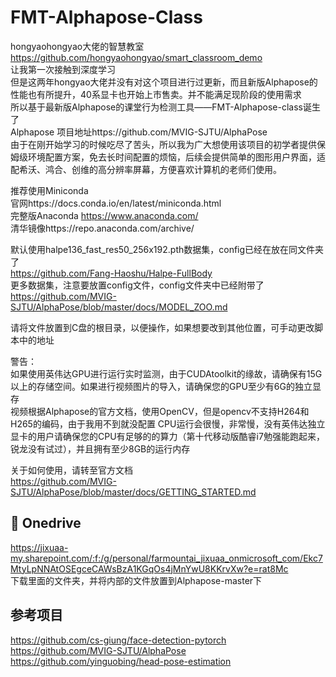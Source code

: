 # FMT-Alphapose-Class
hongyaohongyao大佬的智慧教室  
https://github.com/hongyaohongyao/smart_classroom_demo  
让我第一次接触到深度学习  
但是这两年hongyao大佬并没有对这个项目进行过更新，而且新版Alphapose的性能也有所提升，40系显卡也开始上市售卖。并不能满足现阶段的使用需求  
所以基于最新版Alphapose的课堂行为检测工具——FMT-Alphapose-class诞生了  
Alphapose 项目地址https://github.com/MVIG-SJTU/AlphaPose  
由于在刚开始学习的时候吃尽了苦头，所以我为广大想使用该项目的初学者提供保姆级环境配置方案，免去长时间配置的烦恼，后续会提供简单的图形用户界面，适配希沃、鸿合、创维的高分辨率屏幕，方便喜欢计算机的老师们使用。

推荐使用Miniconda  
官网https://docs.conda.io/en/latest/miniconda.html  
完整版Anaconda https://www.anaconda.com/  
清华镜像https://repo.anaconda.com/archive/  

默认使用halpe136_fast_res50_256x192.pth数据集，config已经在放在同文件夹了  
https://github.com/Fang-Haoshu/Halpe-FullBody  
更多数据集，注意要放置config文件，config文件夹中已经附带了  
https://github.com/MVIG-SJTU/AlphaPose/blob/master/docs/MODEL_ZOO.md

请将文件放置到C盘的根目录，以便操作，如果想要改到其他位置，可手动更改脚本中的地址

警告：  
如果使用英伟达GPU进行运行实时监测，由于CUDAtoolkit的缘故，请确保有15G以上的存储空间。如果进行视频图片的导入，请确保您的GPU至少有6G的独立显存  
视频根据Alphapose的官方文档，使用OpenCV，但是opencv不支持H264和H265的编码，由于我用不到就没配置
CPU运行会很慢，非常慢，没有英伟达独立显卡的用户请确保您的CPU有足够的的算力（第十代移动版酷睿i7勉强能跑起来，锐龙没有试过），并且拥有至少8GB的运行内存

关于如何使用，请转至官方文档  
https://github.com/MVIG-SJTU/AlphaPose/blob/master/docs/GETTING_STARTED.md  


## 🔗 Onedrive
https://jixuaa-my.sharepoint.com/:f:/g/personal/farmountai_jixuaa_onmicrosoft_com/Ekc7MtyLpNNAtOSEgceCAWsBzA1KGqOs4jMnYwU8KKrvXw?e=rat8Mc  
下载里面的文件夹，并将内部的文件放置到Alphapose-master下




## 参考项目
https://github.com/cs-giung/face-detection-pytorch  
https://github.com/MVIG-SJTU/AlphaPose  
https://github.com/yinguobing/head-pose-estimation
